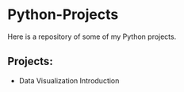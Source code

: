 # Python-Projects
Here is a repository of some of my Python projects.

## Projects:
- Data Visualization Introduction

